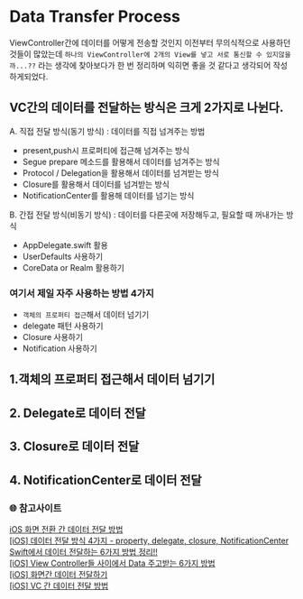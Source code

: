 # Data Transfer Process
ViewController간에 데이터를 어떻게 전송할 것인지 이전부터 무의식적으로 사용하던 것들이 많았는데 `하나의 ViewController에 2개의 View를 넣고 서로 통신할 수 있지않을까...??` 라는 생각에 찾아보다가 한 번 정리하며 익히면 좋을 것 같다고 생각되어 작성하게되었다.

## VC간의 데이터를 전달하는 방식은 크게 2가지로 나뉜다.
A. 직접 전달 방식(동기 방식) : 데이터를 직접 넘겨주는 방법   
- present,push시 프로퍼티에 접근해 넘겨주는 방식   
- Segue prepare 메소드를 활용해서 데이터를 넘겨주는 방식   
- Protocol / Delegation을 활용해서 데이터를 넘겨받는 방식   
- Closure를 활용해서 데이터를 넘겨받는 방식   
- NotificationCenter를 활용해 데이터를 넘기는 방식   

B. 간접 전달 방식(비동기 방식) : 데이터를 다른곳에 저장해두고, 필요할 때 꺼내가는 방식
- AppDelegate.swift 활용   
- UserDefaults 사용하기   
- CoreData or Realm 활용하기   

### 여기서 제일 자주 사용하는 방법 4가지
- `객체의 프로퍼티 접근`해서 데이터 넘기기   
- delegate 패턴 사용하기   
- Closure 사용하기   
- Notification 사용하기

## 1.객체의 프로퍼티 접근해서 데이터 넘기기   

## 2. Delegate로 데이터 전달

## 3. Closure로 데이터 전달

## 4. NotificationCenter로 데이터 전달


### 🌐 참고사이트   
[iOS 화면 전환 간 데이터 전달 방법](https://jinsangjin.tistory.com/95)   
[[iOS] 데이터 전달 방식 4가지 - property, delegate, closure, NotificationCenter](https://hellozo0.tistory.com/365)   
[Swift에서 데이터 전달하는 6가지 방법 정리!!](https://i-colours-u.tistory.com/6)   
[[iOS] View Controller들 사이에서 Data 주고받는 6가지 방법](https://sweetdev.tistory.com/110)   
[[iOS] 화면간 데이터 전달하기](https://velog.io/@heyksw/iOS-%ED%99%94%EB%A9%B4%EA%B0%84-%EB%8D%B0%EC%9D%B4%ED%84%B0-%EC%A0%84%EB%8B%AC%ED%95%98%EA%B8%B0)   
[[iOS] VC 간 데이터 전달 방법](https://velog.io/@nnnyeong/iOS-VC-%EA%B0%84-%EB%8D%B0%EC%9D%B4%ED%84%B0-%EC%A0%84%EB%8B%AC-%EB%B0%A9%EB%B2%95)   
